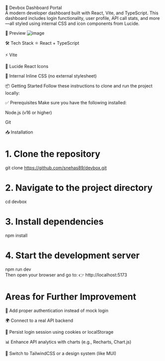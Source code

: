 🚀 Devbox Dashboard Portal </br>
A modern developer dashboard built with React, Vite, and TypeScript. This dashboard includes login functionality, user profile, API call stats, and more—all styled using internal CSS and icon components from Lucide.

📸 Preview
![image](https://github.com/user-attachments/assets/b413e331-debd-4c4e-b6fc-9c55182aa946)


🛠️ Tech Stack
⚛️ React + TypeScript

⚡ Vite

🎨 Lucide React Icons

🧠 Internal Inline CSS (no external stylesheet)

📦 Getting Started
Follow these instructions to clone and run the project locally:

✅ Prerequisites
Make sure you have the following installed:

Node.js (v16 or higher)

Git

📥 Installation

# 1. Clone the repository
git clone https://github.com/snehas89/devbox.git

# 2. Navigate to the project directory
cd devbox

# 3. Install dependencies
npm install

# 4. Start the development server
npm run dev </br>
Then open your browser and go to:
👉 http://localhost:5173

# Areas for Further Improvement
🔐 Add proper authentication instead of mock login

🌍 Connect to a real API backend

💾 Persist login session using cookies or localStorage

📊 Enhance API analytics with charts (e.g., Recharts, Chart.js)

🎨 Switch to TailwindCSS or a design system (like MUI)



